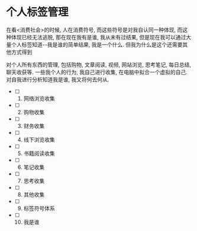 # 个人标签管理

在看<消费社会>的时候, 人在消费符号, 而这些符号是对我自认同一种体现, 而这种体现已经无法逃脱, 那在现在我有是谁, 我从未有过结果, 但是现在我可以通过大量个人标签知道\-\-我是谁的简单结果, 我是一个什么. 但我为什么是这个还需要其他方式得到

对个人所有东西的管理, 包括购物, 文章阅读, 视频, 网站浏览, 思考笔记, 每日总结, 聊天收获等. 一些我个人的行为, 我自己进行收集, 在电脑中拟合一个虚拟的自己. 对自我进行分析知道我是谁, 我又将何去何从.

- [ ] 1. 网络浏览收集
- [ ] 2. 购物收集
- [ ] 3. 财务收集
- [ ] 4. 线下浏览收集
- [ ] 5. 书籍阅读收集
- [ ] 6. 笔记收集
- [ ] 7. 思考收集
- [ ] 8. 其他收集
- [ ] 9. 标签符号体系 
- [ ] 10. 我是谁